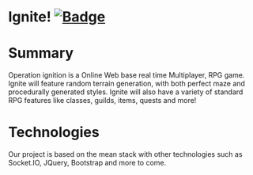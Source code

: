 # Ignite! [![Badge]][Travis]

# Summary 
Operation ignition is a Online Web base real time Multiplayer, RPG game. Ignite will feature random terrain generation, with both perfect maze and procedurally generated styles. Ignite will also have a variety of standard RPG features like classes, guilds, items, quests and more!

# Technologies 
Our project is based on the mean stack with other technologies such as Socket.IO, JQuery, Bootstrap and more to come.

[Travis]: https://travis-ci.org/Amber-labs/operation-ignition
[Badge]: https://travis-ci.org/Amber-labs/operation-ignition.svg?branch=master
